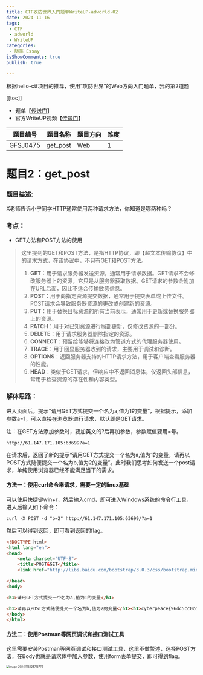 ```yaml
---
title: CTF攻防世界入门题单WriteUP-adworld-02
date: 2024-11-16
tags:
 - CTF
 - adworld
 - WriteUP
categories:
 - 随笔 Essay
isShowComments: true
publish: true

---
```


<Boxx/>

根据hello-ctf项目的推荐，使用“攻防世界”的Web方向入门题单，我的第2道题

[[toc]]

- 题单【[传送门](https://adworld.xctf.org.cn/challenges/problem-set-index?id=25)】
- 官方WriteUP视频【[传送门](https://www.bilibili.com/video/BV1rz4y137dF/)】

| 题目编号 | 题目名称 | 题目方向 | 难度 |
| -------- | -------- | -------- | ---- |
| GFSJ0475 | get_post | Web      | 1    |

<!-- more -->

# 题目2：get_post

### 题目描述:

X老师告诉小宁同学HTTP通常使用两种请求方法，你知道是哪两种吗？

### 考点：

- GET方法和POST方法的使用

> 这里提到的GET和POST方法，是指HTTP协议，即【超文本传输协议】中的请求方式，在该协议中，不只有GET和POST方法。
>
> 1. ‌**GET**‌：用于请求服务器发送资源，通常用于请求数据。GET请求不会修改服务器上的资源，它只是从服务器获取数据。GET请求的参数会附加在URL后面，因此不适合传输敏感信息。
> 2. ‌**POST**‌：用于向指定资源提交数据，通常用于提交表单或上传文件。POST请求会导致服务器资源的更改或创建新的资源。
> 3. ‌**PUT**‌：用于替换目标资源的所有当前表示，通常用于更新或替换服务器上的资源。
> 4. ‌**PATCH**‌：用于对已知资源进行局部更新，仅修改资源的一部分。
> 5. ‌**DELETE**‌：用于请求服务器删除指定的资源。
> 6. ‌**CONNECT**‌：预留给能够将连接改为管道方式的代理服务器使用。
> 7. ‌**TRACE**‌：用于回显服务器收到的请求，主要用于调试和诊断。
> 8. ‌**OPTIONS**‌：返回服务器支持的HTTP请求方法，用于客户端查看服务器的性能。
> 9. ‌**HEAD**‌：类似于GET请求，但响应中不返回消息体，仅返回头部信息，常用于检查资源的存在性和内容类型。

### 解体思路：

进入页面后，提示“请用GET方式提交一个名为a,值为1的变量”，根据提示，添加参数a=1，可以直接在浏览器进行请求，默认即是GET请求。

注：在GET方法添加参数时，要加英文的?后再加参数，参数赋值要用=号。

```
http://61.147.171.105:63699?a=1
```

在请求后，返回了新的提示“请用GET方式提交一个名为a,值为1的变量，请再以POST方式随便提交一个名为b,值为2的变量”。此时我们思考如何发送一个post请求，单纯使用浏览器已经不能满足当下的需求。

#### 方法一：使用curl命令来请求，需要一定的linux基础

可以使用快捷键win+r，然后输入cmd，即可进入Windows系统的命令行工具，进入后输入如下命令：

```shell
curl -X POST -d "b=2" http://61.147.171.105:63699/?a=1
```

然后可以得到返回，即可看到返回的flag。

```html
﻿<!DOCTYPE html>
<html lang="en">
<head>
    <meta charset="UTF-8">
    <title>POST&GET</title>
    <link href="http://libs.baidu.com/bootstrap/3.0.3/css/bootstrap.min.css" rel="stylesheet" />

</head>
<body>

<h1>请用GET方式提交一个名为a,值为1的变量</h1>

<h1>请再以POST方式随便提交一个名为b,值为2的变量</h1><h1>cyberpeace{96dc5cc0cd80f278b18ff8cc69dab0a7}</h1>
</body>
</html>
```

#### 方法二：使用Postman等网页调试和接口测试工具

这里需要安装Postman等网页调试和接口测试工具，这里不做赘述，选择POST方法，在Body也就是请求体中加入参数，使用form表单提交，即可得到flag。

<img src="/img/essay/image-20241115224354101.png" alt="image-20241115224716774" style="zoom:50%;" />